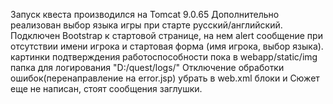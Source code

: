 Запуск квеста производился на Tomcat 9.0.65
Дополнительно реализован выбор языка игры при старте русский/английский.
Подключен Bootstrap к стартовой странице, на нем alert сообщение при отсутствии имени игрока
и стартовая форма (имя игрока, выбор языка).
картинки подтверждения работоспособности пока в webapp/static/img
папка для логирования "D:/quest/logs/"
Отключение обработки ошибок(перенаправление на error.jsp) убрать в web.xml 
блоки  <!-- error-code related error pages --> и <!-- exception-type related error pages -->
Сюжет еще не написан, стоят сообщения заглушки.



